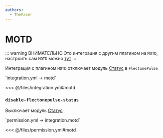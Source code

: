 ```yaml
---
authors:
  - TheFaser
---
```


# MOTD

::: warning ВНИМАТЕЛЬНО
Это интеграция с другим плагином на `MOTD`, настроить сам `MOTD` можно [тут](/docs/message/status/motd/)
:::

Интеграция с плагином `MOTD` отключает модуль [Статус](/docs/message/status/) в `FlectonePulse`

[//]: # (integration.yml)
<!--@include: @/parts/words.md#setting-->
<!--@include: @/parts/words.md#path--> `integration.yml → motd`

<!--@include: @/parts/words.md#default-->
<<< @/files/integration.yml#motd

<!--@include: @/parts/enable.md-->

### `disable-flectonepulse-status`

Выключает модуль [Статус](/docs/message/status/)

[//]: # (permission.yml)
<!--@include: @/parts/words.md#permission-->
<!--@include: @/parts/words.md#path--> `permission.yml → integration.motd`

<!--@include: @/parts/words.md#default-->
<<< @/files/permission.yml#motd

<!--@include: @/parts/permission/permissionTier3.md-->